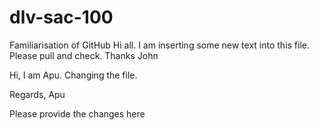 # dlv-sac-100
Familiarisation of GitHub
Hi all.
I am inserting some new text into this file.
Please pull and check.
Thanks
John

Hi,
I am Apu.
Changing the file.

Regards,
Apu

Please provide the changes here
